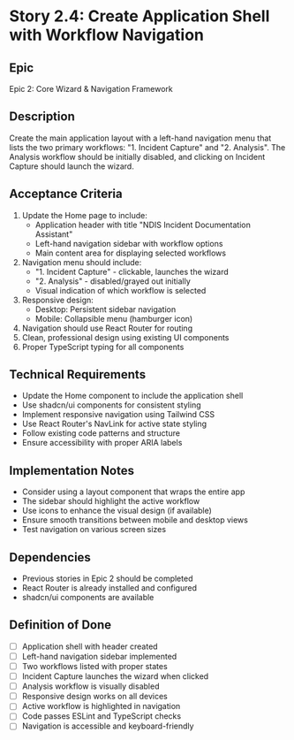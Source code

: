 # Story 2.4: Create Application Shell with Workflow Navigation

## Epic
Epic 2: Core Wizard & Navigation Framework

## Description
Create the main application layout with a left-hand navigation menu that lists the two primary workflows: "1. Incident Capture" and "2. Analysis". The Analysis workflow should be initially disabled, and clicking on Incident Capture should launch the wizard.

## Acceptance Criteria
1. Update the Home page to include:
   - Application header with title "NDIS Incident Documentation Assistant"
   - Left-hand navigation sidebar with workflow options
   - Main content area for displaying selected workflows
2. Navigation menu should include:
   - "1. Incident Capture" - clickable, launches the wizard
   - "2. Analysis" - disabled/grayed out initially
   - Visual indication of which workflow is selected
3. Responsive design:
   - Desktop: Persistent sidebar navigation
   - Mobile: Collapsible menu (hamburger icon)
4. Navigation should use React Router for routing
5. Clean, professional design using existing UI components
6. Proper TypeScript typing for all components

## Technical Requirements
- Update the Home component to include the application shell
- Use shadcn/ui components for consistent styling
- Implement responsive navigation using Tailwind CSS
- Use React Router's NavLink for active state styling
- Follow existing code patterns and structure
- Ensure accessibility with proper ARIA labels

## Implementation Notes
- Consider using a layout component that wraps the entire app
- The sidebar should highlight the active workflow
- Use icons to enhance the visual design (if available)
- Ensure smooth transitions between mobile and desktop views
- Test navigation on various screen sizes

## Dependencies
- Previous stories in Epic 2 should be completed
- React Router is already installed and configured
- shadcn/ui components are available

## Definition of Done
- [ ] Application shell with header created
- [ ] Left-hand navigation sidebar implemented
- [ ] Two workflows listed with proper states
- [ ] Incident Capture launches the wizard when clicked
- [ ] Analysis workflow is visually disabled
- [ ] Responsive design works on all devices
- [ ] Active workflow is highlighted in navigation
- [ ] Code passes ESLint and TypeScript checks
- [ ] Navigation is accessible and keyboard-friendly
